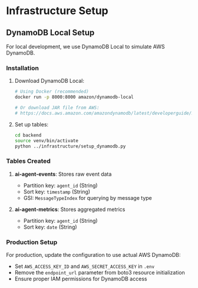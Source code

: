 # Infrastructure Setup

## DynamoDB Local Setup

For local development, we use DynamoDB Local to simulate AWS DynamoDB.

### Installation

1. Download DynamoDB Local:
   ```bash
   # Using Docker (recommended)
   docker run -p 8000:8000 amazon/dynamodb-local

   # Or download JAR file from AWS:
   # https://docs.aws.amazon.com/amazondynamodb/latest/developerguide/DynamoDBLocal.html
   ```

2. Set up tables:
   ```bash
   cd backend
   source venv/bin/activate
   python ../infrastructure/setup_dynamodb.py
   ```

### Tables Created

1. **ai-agent-events**: Stores raw event data
   - Partition key: `agent_id` (String)
   - Sort key: `timestamp` (String)
   - GSI: `MessageTypeIndex` for querying by message type

2. **ai-agent-metrics**: Stores aggregated metrics
   - Partition key: `agent_id` (String)
   - Sort key: `date` (String)

### Production Setup

For production, update the configuration to use actual AWS DynamoDB:
- Set `AWS_ACCESS_KEY_ID` and `AWS_SECRET_ACCESS_KEY` in `.env`
- Remove the `endpoint_url` parameter from boto3 resource initialization
- Ensure proper IAM permissions for DynamoDB access